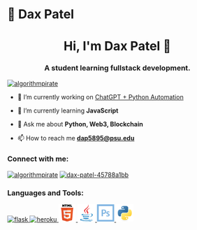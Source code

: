 <h1> 🌋 Dax Patel

<h1 align="center">Hi, I'm Dax Patel 👋</h1>
<h3 align="center">A student learning fullstack development.</h3>


<p align="left"> <a href="https://twitter.com/algorithmpirate" target="blank"><img src="https://img.shields.io/twitter/follow/algorithmpirate?logo=twitter&style=for-the-badge" alt="algorithmpirate" /></a> </p>

- 🔭 I’m currently working on [ChatGPT + Python Automation](https://github.com/UnmarkedBanshee/Web3)

- 🌱 I’m currently learning **JavaScript**

- 💬 Ask me about **Python, Web3, Blockchain**

- 📫 How to reach me **dap5895@psu.edu**

<h3 align="left">Connect with me:</h3>
<p align="left">
<a href="https://twitter.com/algorithmpirate" target="blank"><img align="center" src="https://raw.githubusercontent.com/rahuldkjain/github-profile-readme-generator/master/src/images/icons/Social/twitter.svg" alt="algorithmpirate" height="30" width="40" /></a>
<a href="https://linkedin.com/in/dax-patel-45788a1bb" target="blank"><img align="center" src="https://raw.githubusercontent.com/rahuldkjain/github-profile-readme-generator/master/src/images/icons/Social/linked-in-alt.svg" alt="dax-patel-45788a1bb" height="30" width="40" /></a>
</p>

<h3 align="left">Languages and Tools:</h3>
<p align="left"> <a href="https://flask.palletsprojects.com/" target="_blank" rel="noreferrer"> <img src="https://www.vectorlogo.zone/logos/pocoo_flask/pocoo_flask-icon.svg" alt="flask" width="40" height="40"/> </a> <a href="https://heroku.com" target="_blank" rel="noreferrer"> <img src="https://www.vectorlogo.zone/logos/heroku/heroku-icon.svg" alt="heroku" width="40" height="40"/> </a> <a href="https://www.w3.org/html/" target="_blank" rel="noreferrer"> <img src="https://raw.githubusercontent.com/devicons/devicon/master/icons/html5/html5-original-wordmark.svg" alt="html5" width="40" height="40"/> </a> <a href="https://www.java.com" target="_blank" rel="noreferrer"> <img src="https://raw.githubusercontent.com/devicons/devicon/master/icons/java/java-original.svg" alt="java" width="40" height="40"/> </a> <a href="https://www.photoshop.com/en" target="_blank" rel="noreferrer"> <img src="https://raw.githubusercontent.com/devicons/devicon/master/icons/photoshop/photoshop-line.svg" alt="photoshop" width="40" height="40"/> </a> <a href="https://www.python.org" target="_blank" rel="noreferrer"> <img src="https://raw.githubusercontent.com/devicons/devicon/master/icons/python/python-original.svg" alt="python" width="40" height="40"/> </a> </p>
